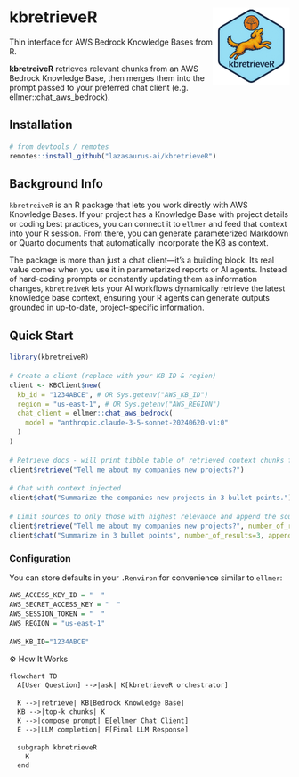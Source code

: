 # kbretrieveR <a href="https://lazasaurus-ai.github.io/contextR"><img src="img/kbretreiveR-hex.png" align="right" height="138" alt="kbretreiveR hex logo" /></a>


Thin interface for AWS Bedrock Knowledge Bases from R.

**kbretreiveR** retrieves relevant chunks from an AWS Bedrock Knowledge Base, then merges them into the prompt passed to your preferred chat client (e.g. ellmer::chat_aws_bedrock).

## Installation

```r
# from devtools / remotes
remotes::install_github("lazasaurus-ai/kbretrieveR")
```

## Background Info

`kbretreiveR` is an R package that lets you work directly with AWS Knowledge Bases. If your project has a Knowledge Base with project details or coding best practices, you can connect it to `ellmer` and feed that context into your R session. From there, you can generate parameterized Markdown or Quarto documents that automatically incorporate the KB as context.

The package is more than just a chat client—it’s a building block. Its real value comes when you use it in parameterized reports or AI agents. Instead of hard-coding prompts or constantly updating them as information changes, `kbretreiveR` lets your AI workflows dynamically retrieve the latest knowledge base context, ensuring your R agents can generate outputs grounded in up-to-date, project-specific information.



## Quick Start
```r
library(kbretreiveR)

# Create a client (replace with your KB ID & region)
client <- KBClient$new(
  kb_id = "1234ABCE", # OR Sys.getenv("AWS_KB_ID")
  region = "us-east-1", # OR Sys.getenv("AWS_REGION")
  chat_client = ellmer::chat_aws_bedrock(
    model = "anthropic.claude-3-5-sonnet-20240620-v1:0"
  )
)

# Retrieve docs - will print tibble table of retrieved context chunks from AWS KB
client$retrieve("Tell me about my companies new projects?")

# Chat with context injected
client$chat("Summarize the companies new projects in 3 bullet points.")

# Limit sources to only those with highest relevance and append the sources
client$retrieve("Tell me about my companies new projects?", number_of_results=3)
client$chat("Summarize in 3 bullet points", number_of_results=3, append_sources = TRUE)
```

### Configuration
You can store defaults in your `.Renviron` for convenience similar to `ellmer`:

```r
AWS_ACCESS_KEY_ID = "  "
AWS_SECRET_ACCESS_KEY = "  "
AWS_SESSION_TOKEN = "  "
AWS_REGION = "us-east-1"

AWS_KB_ID="1234ABCE"
```

⚙️ How It Works
```mermaid
flowchart TD
  A[User Question] -->|ask| K[kbretrieveR orchestrator]

  K -->|retrieve| KB[Bedrock Knowledge Base]
  KB -->|top-k chunks| K
  K -->|compose prompt| E[ellmer Chat Client]
  E -->|LLM completion| F[Final LLM Response]

  subgraph kbretrieveR
    K
  end
```
